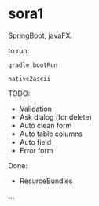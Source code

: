 # sora1

SpringBoot, javaFX.

to run:

`gradle bootRun`


`native2ascii`


TODO:
- Validation
- Ask dialog (for delete)
- Auto clean form
- Auto table columns
- Auto field
- Error form


Done:
+ ResurceBundles


...